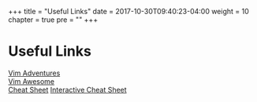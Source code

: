 +++
title = "Useful Links"
date = 2017-10-30T09:40:23-04:00
weight = 10
chapter = true
pre = "<b></b>"
+++

# Useful Links
[Vim Adventures](https://vim-adventures.com/)  
[Vim Awesome](http://vimawesome.com/)  
[Cheat Sheet](https://rumorscity.com/wp-content/uploads/2014/08/10-Best-VIM-Cheat-Sheet-02.jpg)
[Interactive Cheat Sheet](https://vim-cheat-sheet.now.sh/)
